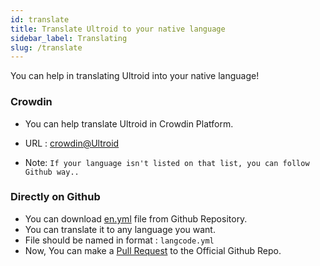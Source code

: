 ```yaml
---
id: translate
title: Translate Ultroid to your native language
sidebar_label: Translating
slug: /translate
---
```


You can help in translating Ultroid into your native language!

### Crowdin
- You can help translate Ultroid in Crowdin Platform.
- URL : [crowdin@Ultroid](https://crowdin.com/project/Ultroid)

- Note:
  ```If your language isn't listed on that list, you can follow Github way..```


### Directly on Github
- You can download [en.yml](https://github.com/TeamUltroid/Ultroid/blob/dev/strings/strings/en.yml) file from Github Repository.
- You can translate it to any language you want.
- File should be named in format : `langcode.yml`
- Now, You can make a [Pull Request](https://docs.github.com/en/github/collaborating-with-pull-requests/proposing-changes-to-your-work-with-pull-requests/about-pull-requests) to the Official Github Repo.
